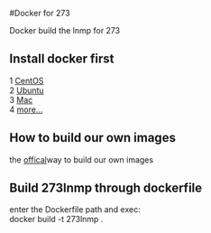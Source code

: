 #Docker for 273 

Docker build the lnmp for 273

## Install docker first

1 [CentOS](https://docs.docker.com/installation/centos/) <br/>
2 [Ubuntu](https://docs.docker.com/installation/ubuntulinux/) <br />
3 [Mac](https://docs.docker.com/installation/mac/) <br/>
4 [more...](https://docs.docker.com/installation/)<br />

## How to build our own images

the [offical](https://docs.docker.com/userguide/dockerimages/#creating-our-own-images)way to build our own images


## Build 273lnmp  through dockerfile
enter the Dockerfile path and exec:<br/> 
docker build -t 273lnmp .





